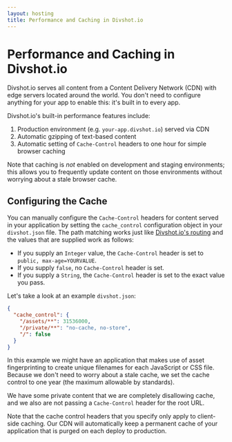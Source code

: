 ```yaml
---
layout: hosting
title: Performance and Caching in Divshot.io
---
```


# Performance and Caching in Divshot.io

<p class="lead">Divshot.io serves all content from a Content Delivery Network (CDN) with edge servers located
around the world. You don't need to configure anything for your app to enable this: it's built
in to every app.</p>

Divshot.io's built-in performance features include:

1. Production environment (e.g. `your-app.divshot.io`) served via CDN
2. Automatic gzipping of text-based content
3. Automatic setting of `Cache-Control` headers to one hour for simple browser caching

Note that caching is *not* enabled on development and staging environments; this allows you to
frequently update content on those environments without worrying about a stale browser cache.

## Configuring the Cache

You can manually configure the `Cache-Control` headers for content served in your application
by setting the `cache_control` configuration object in your `divshot.json` file. The path matching
works just like [Divshot.io's routing](/guides/routing) and the values that are supplied work
as follows:

* If you supply an `Integer` value, the `Cache-Control` header is set to `public, max-age=YOURVALUE`.
* If you supply `false`, no `Cache-Control` header is set.
* If you supply a `String`, the `Cache-Control` header is set to the exact value you pass.

Let's take a look at an example `divshot.json`:

```json
{
  "cache_control": {
    "/assets/**": 31536000,
    "/private/**": "no-cache, no-store",
    "/": false
  }
}
```

In this example we might have an application that makes use of asset fingerprinting to create unique
filenames for each JavaScript or CSS file. Because we don't need to worry about a stale cache, we set
the cache control to one year (the maximum allowable by standards).

We have some private content that we are completely disallowing cache, and we also are not passing a
`Cache-Control` header for the root URL.

Note that the cache control headers that you specify only apply to client-side caching. Our CDN will
automatically keep a permanent cache of your application that is purged on each deploy to production.